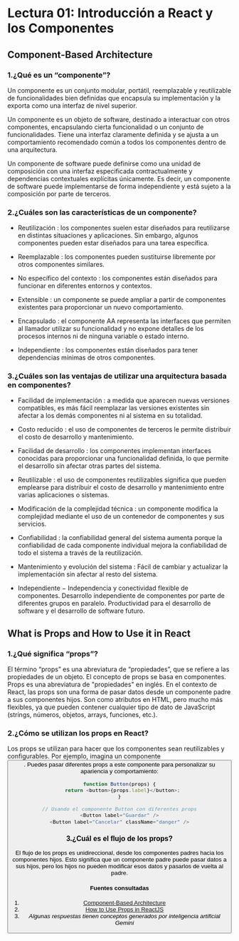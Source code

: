 # Lectura 01: Introducción a React y los Componentes

## Component-Based Architecture

### 1.¿Qué es un “componente”?

Un componente es un conjunto modular, portátil, reemplazable y reutilizable de funcionalidades bien definidas que encapsula su implementación y la exporta como una interfaz de nivel superior.

Un componente es un objeto de software, destinado a interactuar con otros componentes, encapsulando cierta funcionalidad o un conjunto de funcionalidades. Tiene una interfaz claramente definida y se ajusta a un comportamiento recomendado común a todos los componentes dentro de una arquitectura.

Un componente de software puede definirse como una unidad de composición con una interfaz especificada contractualmente y dependencias contextuales explícitas únicamente. Es decir, un componente de software puede implementarse de forma independiente y está sujeto a la composición por parte de terceros.

### 2.¿Cuáles son las características de un componente?

- Reutilización : los componentes suelen estar diseñados para reutilizarse en distintas situaciones y aplicaciones. Sin embargo, algunos componentes pueden estar diseñados para una tarea específica.

- Reemplazable : los componentes pueden sustituirse libremente por otros componentes similares.

- No específico del contexto : los componentes están diseñados para funcionar en diferentes entornos y contextos.

- Extensible : un componente se puede ampliar a partir de componentes existentes para proporcionar un nuevo comportamiento.

- Encapsulado : el componente AA representa las interfaces que permiten al llamador utilizar su funcionalidad y no expone detalles de los procesos internos ni de ninguna variable o estado interno.

- Independiente : los componentes están diseñados para tener dependencias mínimas de otros componentes.

### 3.¿Cuáles son las ventajas de utilizar una arquitectura basada en componentes?

- Facilidad de implementación : a medida que aparecen nuevas versiones compatibles, es más fácil reemplazar las versiones existentes sin afectar a los demás componentes ni al sistema en su totalidad.

- Costo reducido : el uso de componentes de terceros le permite distribuir el costo de desarrollo y mantenimiento.

- Facilidad de desarrollo : los componentes implementan interfaces conocidas para proporcionar una funcionalidad definida, lo que permite el desarrollo sin afectar otras partes del sistema.

- Reutilizable : el uso de componentes reutilizables significa que pueden emplearse para distribuir el costo de desarrollo y mantenimiento entre varias aplicaciones o sistemas.

- Modificación de la complejidad técnica : un componente modifica la complejidad mediante el uso de un contenedor de componentes y sus servicios.

- Confiabilidad : la confiabilidad general del sistema aumenta porque la confiabilidad de cada componente individual mejora la confiabilidad de todo el sistema a través de la reutilización.

- Mantenimiento y evolución del sistema : Fácil de cambiar y actualizar la implementación sin afectar al resto del sistema.

- Independiente − Independencia y conectividad flexible de componentes. Desarrollo independiente de componentes por parte de diferentes grupos en paralelo. Productividad para el desarrollo de software y el desarrollo de software futuro.

## What is Props and How to Use it in React

### 1.¿Qué significa “props”?

El término “props” es una abreviatura de “propiedades”, que se refiere a las propiedades de un objeto.  El concepto de props se basa en componentes. Props es una abreviatura de "propiedades" en inglés. En el contexto de React, las props son una forma de pasar datos desde un componente padre a sus componentes hijos. Son como atributos en HTML, pero mucho más flexibles, ya que pueden contener cualquier tipo de dato de JavaScript (strings, números, objetos, arrays, funciones, etc.).

### 2.¿Cómo se utilizan los props en React?

Los props se utilizan para hacer que los componentes sean reutilizables y configurables. Por ejemplo, imagina un componente <Button>. Puedes pasar diferentes props a este componente para personalizar su apariencia y comportamiento:

```JavaScript
function Button(props) {
  return <button>{props.label}</button>;
}

// Usando el componente Button con diferentes props
<Button label="Guardar" />
<Button label="Cancelar" className="danger" />
```

### 3.¿Cuál es el flujo de los props?

El flujo de los props es unidireccional, desde los componentes padres hacia los componentes hijos. Esto significa que un componente padre puede pasar datos a sus hijos, pero los hijos no pueden modificar esos datos y pasarlos de vuelta al padre.

#### Fuentes consultadas

1. [Component-Based Architecture](https://www.tutorialspoint.com/software_architecture_design/component_based_architecture.htm)
2. [How to Use Props in ReactJS](https://www.freecodecamp.org/news/how-to-use-props-in-reactjs/)
3. *Algunas respuestas tienen conceptos generados por inteligencia artificial Gemini*